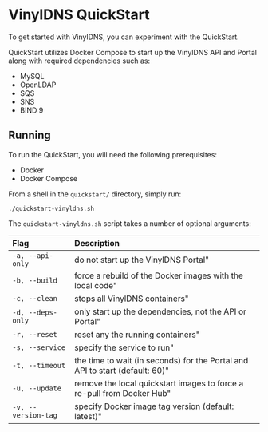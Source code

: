 # VinylDNS QuickStart

To get started with VinylDNS, you can experiment with the QuickStart.

QuickStart utilizes Docker Compose to start up the VinylDNS API and Portal along with required dependencies such as:

- MySQL
- OpenLDAP
- SQS
- SNS
- BIND 9

## Running

To run the QuickStart, you will need the following prerequisites:

- Docker
- Docker Compose

From a shell in the `quickstart/` directory, simply run:

```shell script
./quickstart-vinyldns.sh
```

The `quickstart-vinyldns.sh` script takes a number of optional arguments:

| Flag | Description                                                                  |
|:---|:-----------------------------------------------------------------------------|
| `-a, --api-only`     | do not start up the VinylDNS Portal"                                         |
| `-b, --build`        | force a rebuild of the Docker images with the local code"                    |
| `-c, --clean`        | stops all VinylDNS containers"                                               |
| `-d, --deps-only`    | only start up the dependencies, not the API or Portal"                       |
| `-r, --reset`        | reset any the running containers"                                            |
| `-s, --service`      | specify the service to run"                                                  |
| `-t, --timeout`      | the time to wait (in seconds) for the Portal and API to start (default: 60)" |
| `-u, --update`       | remove the local quickstart images to force a re-pull from Docker Hub"       |
| `-v, --version-tag`  | specify Docker image tag version (default: latest)"                          |

